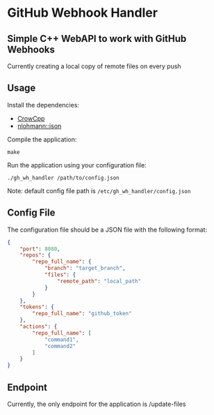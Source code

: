 # GitHub Webhook Handler

## Simple C++ WebAPI to work with GitHub Webhooks

Currently creating a local copy of remote files on every push

## Usage

Install the dependencies:

- [CrowCpp](https://crowcpp.org/master/)
- [nlohmann::json](https://github.com/nlohmann/json)

Compile the application:
```console
make
```

Run the application using your configuration file:
```console
./gh_wh_handler /path/to/config.json
```

Note: default config file path is `/etc/gh_wh_handler/config.json`

## Config File

The configuration file should be a JSON file with the following format:

```json
{
    "port": 8080,
    "repos": {
        "repo_full_name": {
            "branch": "target_branch",
            "files": {
                "remote_path": "local_path"
            }
        }
    },
    "tokens": {
        "repo_full_name": "github_token"
    },
    "actions": {
        "repo_full_name": [
            "command1",
            "command2"
        ]
    }
}
```

## Endpoint

Currently, the only endpoint for the application is /update-files
